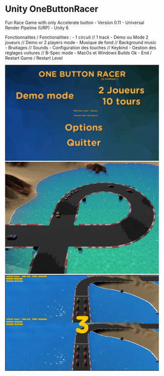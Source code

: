 # Unity OneButtonRacer
 Fun Race Game with only Accelerate button - Version 0.11 - Universal Render Pipeline (URP) - Unity 6

Fonctionnalites / Fonctionalities :
    - 1 circuit // 1 track
    - Démo ou Mode 2 joueurs // Demo or 2 players mode
    - Musique de fond // Background music
    - Bruitages // Sounds
    - Configuration des touches // Keybind
    - Gestion des réglages voitures // B-Spec mode
    - MacOs et Windows Builds Ok
    - End / Restart Game / Restart Level

<img src="Capture-Menu.png" width="640">
<img src="Capture-Demo.png" width="640">
<img src="Capture-2Players.png" width="640">

 
